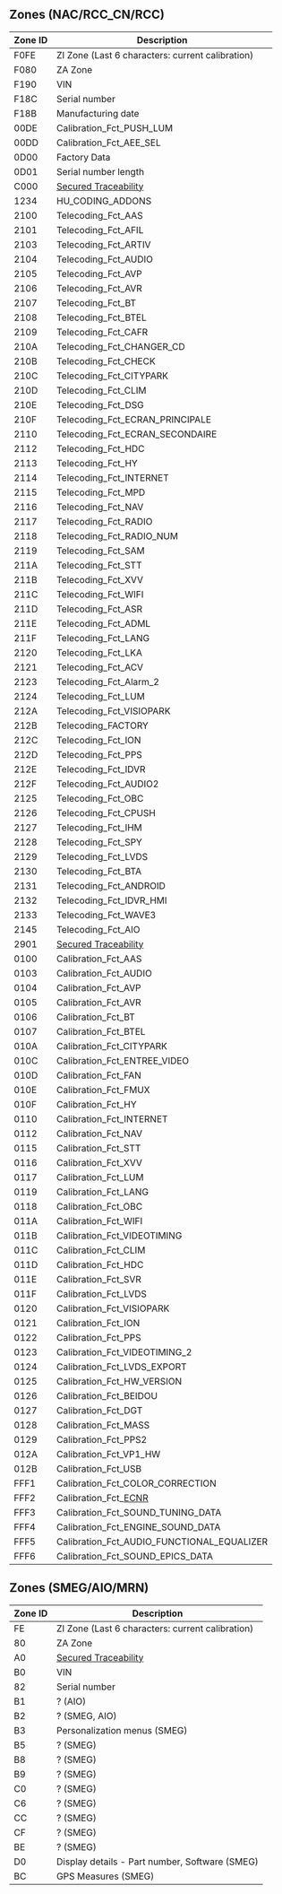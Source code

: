 ## Zones (NAC/RCC_CN/RCC)

| Zone ID | Description |
|--|--|
| F0FE | ZI Zone (Last 6 characters: current calibration) |
| F080 | ZA Zone |
| F190 | VIN |
| F18C | Serial number |
| F18B | Manufacturing date |
| 00DE | Calibration_Fct_PUSH_LUM |
| 00DD | Calibration_Fct_AEE_SEL |
| 0D00 | Factory Data |
| 0D01 | Serial number length |
| C000 | [Secured Traceability](https://github.com/ludwig-v/arduino-psa-diag#secured-traceability) |
| 1234 | HU_CODING_ADDONS |
| 2100 | Telecoding_Fct_AAS |
| 2101 | Telecoding_Fct_AFIL |
| 2103 | Telecoding_Fct_ARTIV |
| 2104 | Telecoding_Fct_AUDIO |
| 2105 | Telecoding_Fct_AVP |
| 2106 | Telecoding_Fct_AVR |
| 2107 | Telecoding_Fct_BT |
| 2108 | Telecoding_Fct_BTEL |
| 2109 | Telecoding_Fct_CAFR |
| 210A | Telecoding_Fct_CHANGER_CD |
| 210B | Telecoding_Fct_CHECK |
| 210C | Telecoding_Fct_CITYPARK |
| 210D | Telecoding_Fct_CLIM |
| 210E | Telecoding_Fct_DSG |
| 210F | Telecoding_Fct_ECRAN_PRINCIPALE |
| 2110 | Telecoding_Fct_ECRAN_SECONDAIRE |
| 2112 | Telecoding_Fct_HDC |
| 2113 | Telecoding_Fct_HY |
| 2114 | Telecoding_Fct_INTERNET |
| 2115 | Telecoding_Fct_MPD |
| 2116 | Telecoding_Fct_NAV |
| 2117 | Telecoding_Fct_RADIO |
| 2118 | Telecoding_Fct_RADIO_NUM |
| 2119 | Telecoding_Fct_SAM |
| 211A | Telecoding_Fct_STT |
| 211B | Telecoding_Fct_XVV |
| 211C | Telecoding_Fct_WIFI |
| 211D | Telecoding_Fct_ASR |
| 211E | Telecoding_Fct_ADML |
| 211F | Telecoding_Fct_LANG |
| 2120 | Telecoding_Fct_LKA |
| 2121 | Telecoding_Fct_ACV |
| 2123 | Telecoding_Fct_Alarm_2 |
| 2124 | Telecoding_Fct_LUM |
| 212A | Telecoding_Fct_VISIOPARK |
| 212B | Telecoding_FACTORY |
| 212C | Telecoding_Fct_ION |
| 212D | Telecoding_Fct_PPS |
| 212E | Telecoding_Fct_IDVR |
| 212F | Telecoding_Fct_AUDIO2 |
| 2125 | Telecoding_Fct_OBC |
| 2126 | Telecoding_Fct_CPUSH |
| 2127 | Telecoding_Fct_IHM |
| 2128 | Telecoding_Fct_SPY |
| 2129 | Telecoding_Fct_LVDS |
| 2130 | Telecoding_Fct_BTA |
| 2131 | Telecoding_Fct_ANDROID |
| 2132 | Telecoding_Fct_IDVR_HMI |
| 2133 | Telecoding_Fct_WAVE3 |
| 2145 | Telecoding_Fct_AIO |
| 2901 | [Secured Traceability](https://github.com/ludwig-v/arduino-psa-diag#secured-traceability) |
| 0100 | Calibration_Fct_AAS |
| 0103 | Calibration_Fct_AUDIO |
| 0104 | Calibration_Fct_AVP |
| 0105 | Calibration_Fct_AVR |
| 0106 | Calibration_Fct_BT |
| 0107 | Calibration_Fct_BTEL |
| 010A | Calibration_Fct_CITYPARK |
| 010C | Calibration_Fct_ENTREE_VIDEO |
| 010D | Calibration_Fct_FAN |
| 010E | Calibration_Fct_FMUX |
| 010F | Calibration_Fct_HY |
| 0110 | Calibration_Fct_INTERNET |
| 0112 | Calibration_Fct_NAV |
| 0115 | Calibration_Fct_STT |
| 0116 | Calibration_Fct_XVV |
| 0117 | Calibration_Fct_LUM |
| 0119 | Calibration_Fct_LANG |
| 0118 | Calibration_Fct_OBC |
| 011A | Calibration_Fct_WIFI |
| 011B | Calibration_Fct_VIDEOTIMING |
| 011C | Calibration_Fct_CLIM |
| 011D | Calibration_Fct_HDC |
| 011E | Calibration_Fct_SVR |
| 011F | Calibration_Fct_LVDS |
| 0120 | Calibration_Fct_VISIOPARK |
| 0121 | Calibration_Fct_ION |
| 0122 | Calibration_Fct_PPS |
| 0123 | Calibration_Fct_VIDEOTIMING_2 |
| 0124 | Calibration_Fct_LVDS_EXPORT |
| 0125 | Calibration_Fct_HW_VERSION |
| 0126 | Calibration_Fct_BEIDOU |
| 0127 | Calibration_Fct_DGT |
| 0128 | Calibration_Fct_MASS |
| 0129 | Calibration_Fct_PPS2 |
| 012A | Calibration_Fct_VP1_HW |
| 012B | Calibration_Fct_USB |
| FFF1 | Calibration_Fct_COLOR_CORRECTION |
| FFF2 | Calibration_Fct_[ECNR](https://www.nxp.com/company/about-nxp/nxps-new-automotive-echo-cancellation-noise-reduction-solution-makes-calls-clear:NW-NOISE-REDUCTION-SOLUTION) |
| FFF3 | Calibration_Fct_SOUND_TUNING_DATA |
| FFF4 | Calibration_Fct_ENGINE_SOUND_DATA |
| FFF5 | Calibration_Fct_AUDIO_FUNCTIONAL_EQUALIZER |
| FFF6 | Calibration_Fct_SOUND_EPICS_DATA |

## Zones (SMEG/AIO/MRN)

| Zone ID | Description |
|--|--|
| FE | ZI Zone (Last 6 characters: current calibration) |
| 80 | ZA Zone |
| A0 | [Secured Traceability](https://github.com/ludwig-v/arduino-psa-diag#secured-traceability) |
| B0 | VIN |
| 82 | Serial number |
| B1 | ? (AIO) |
| B2 | ? (SMEG, AIO) |
| B3 | Personalization menus (SMEG) |
| B5 | ? (SMEG) |
| B8 | ? (SMEG) |
| B9 | ? (SMEG) |
| C0 | ? (SMEG) |
| C6 | ? (SMEG) |
| CC | ? (SMEG) |
| CF | ? (SMEG) |
| BE | ? (SMEG) |
| D0 | Display details - Part number, Software (SMEG) |
| BC | GPS Measures (SMEG) |
